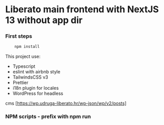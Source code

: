 # Liberato main frontend with NextJS 13 without app dir

### First steps

```ts
    npm install
```

This project use:

- Typescript
- eslint with airbnb style
- TailwindsCSS v3
- Prettier
- i18n plugin for locales
- WordPress for headless

cms [https://wp.udruga-liberato.hr/wp-json/wp/v2/posts]

### NPM scripts - prefix with npm run

